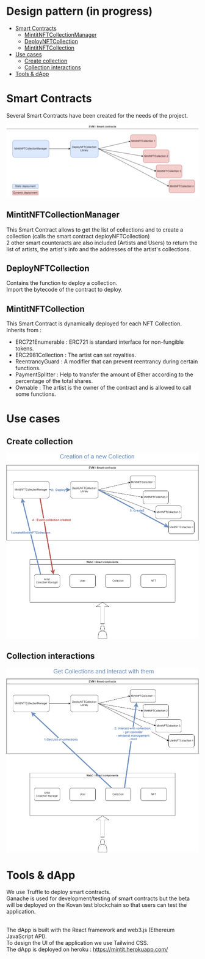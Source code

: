 # Design pattern (in progress)

-   [Smart Contracts](#contracts)
    -   [MintitNFTCollectionManager](#MintitNFTCollectionManager)
    -   [DeployNFTCollection](#DeployNFTCollection)
    -   [MintitNFTCollection](#MintitNFTCollection)
-   [Use cases](#usecases)
    -   [Create collection](#createcollection)
    -   [Collection interactions](#collectioninteractions)
-   [Tools & dApp](#tools&dapp)

# Smart Contracts <a name="contracts"></a>

Several Smart Contracts have been created for the needs of the project.

<p align="center" >
    <img width="600" src="./assets/Mintit.global_contracts.png"></img>
</p>

## MintitNFTCollectionManager <a name="MintitNFTCollectionManager"></a>

This Smart Contract allows to get the list of collections and to create a collection (calls the smart contract deployNFTCollection)<br/>
2 other smart counteracts are also included (Artists and Users) to return the list of artists, the artist's info and the addresses of the artist's collections.

## DeployNFTCollection <a name="DeployNFTCollection"></a>

Contains the function to deploy a collection.<br/>
Import the bytecode of the contract to deploy.

## MintitNFTCollection <a name="MintitNFTCollection"></a>

This Smart Contract is dynamically deployed for each NFT Collection.<br/>
Inherits from :
- ERC721Enumerable : ERC721 is standard interface for non-fungible tokens.
- ERC2981Collection : The artist can set royalties.
- ReentrancyGuard : A modifier that can prevent reentrancy during certain functions.
- PaymentSplitter : Help to transfer the amount of Ether according to the percentage of the total shares.
- Ownable : The artist is the owner of the contract and is allowed to call some functions.

# Use cases <a name="usecases"></a>

## Create collection <a name="createcollection"></a>

<p align="center" >
    <img width="600" src="./assets/Mintit.artists.png"></img>
</p>

## Collection interactions <a name="collectioninteractions"></a>

<p align="center" >
    <img width="600" src="./assets/Mintit.collection.png"></img>
</p>

# Tools & dApp <a name="tools&dapp"></a>

We use Truffle to deploy smart contracts.<br/>
Ganache is used for development/testing of smart contracts but the beta will be deployed on the Kovan test blockchain so that users can test the application.<br/><br/>

The dApp is built with the React framework and web3.js (Ethereum JavaScript API).<br/>
To design the UI of the application we use Tailwind CSS.<br/>
The dApp is deployed on heroku : https://mintit.herokuapp.com/